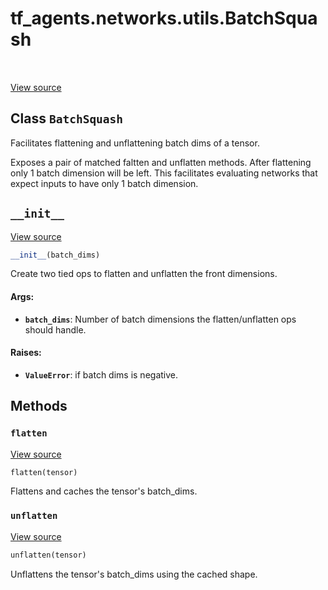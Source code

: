 <div itemscope itemtype="http://developers.google.com/ReferenceObject">
<meta itemprop="name" content="tf_agents.networks.utils.BatchSquash" />
<meta itemprop="path" content="Stable" />
<meta itemprop="property" content="__init__"/>
<meta itemprop="property" content="flatten"/>
<meta itemprop="property" content="unflatten"/>
</div>

# tf_agents.networks.utils.BatchSquash

<table class="tfo-notebook-buttons tfo-api" align="left">
</table>

<a target="_blank" href="https://github.com/tensorflow/agents/tree/master/tf_agents/networks/utils.py">View
source</a>

## Class `BatchSquash`

Facilitates flattening and unflattening batch dims of a tensor.



<!-- Placeholder for "Used in" -->

Exposes a pair of matched faltten and unflatten methods. After flattening only
1 batch dimension will be left. This facilitates evaluating networks that
expect inputs to have only 1 batch dimension.

<h2 id="__init__"><code>__init__</code></h2>

<a target="_blank" href="https://github.com/tensorflow/agents/tree/master/tf_agents/networks/utils.py">View
source</a>

``` python
__init__(batch_dims)
```

Create two tied ops to flatten and unflatten the front dimensions.

#### Args:

*   <b>`batch_dims`</b>: Number of batch dimensions the flatten/unflatten ops
    should handle.

#### Raises:

* <b>`ValueError`</b>: if batch dims is negative.



## Methods

<h3 id="flatten"><code>flatten</code></h3>

<a target="_blank" href="https://github.com/tensorflow/agents/tree/master/tf_agents/networks/utils.py">View
source</a>

``` python
flatten(tensor)
```

Flattens and caches the tensor's batch_dims.

<h3 id="unflatten"><code>unflatten</code></h3>

<a target="_blank" href="https://github.com/tensorflow/agents/tree/master/tf_agents/networks/utils.py">View
source</a>

``` python
unflatten(tensor)
```

Unflattens the tensor's batch_dims using the cached shape.
